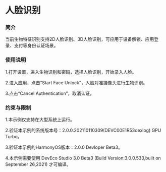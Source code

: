 # 人脸识别<a name="ZH-CN_TOPIC_0000001080120330"></a>

### 简介

当前生物特征识别支持2D人脸识别、3D人脸识别，可应用于设备解锁、应用登录、支付等身份认证场景。

### 使用说明

1.打开设置，进入生物识别和密码，选择人脸识别，开始录入人脸。

2.进入应用，点击“Start Face Unlock”，人脸对准摄像头进行生物识别。

3.点击“Cancel Authentication”，取消认证。

### 约束与限制

1.本示例仅支持在大型系统上运行。

2.验证本示例的系统版本号：2.0.0.202110110309(DEVC00E1R53dexlog) GPU Turbo。

3.验证本示例的HarmonyOS版本：2.0.0 Devloper Beta3。

4.本示例需要使用 DevEco Studio 3.0 Beta3 (Build Version:3.0.0.533,built on September 26,2021) 才可编译。